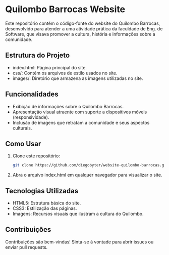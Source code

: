 # Quilombo Barrocas Website
Este repositório contém o código-fonte do website do Quilombo Barrocas, desenvolvido para atender a uma atividade prática da faculdade de Eng. de Software, que visava promover a cultura, história e informações sobre a comunidade.

## Estrutura do Projeto
- index.html: Página principal do site.
- css/: Contém os arquivos de estilo usados no site.
- images/: Diretório que armazena as imagens utilizadas no site.

## Funcionalidades
- Exibição de informações sobre o Quilombo Barrocas.
- Apresentação visual atraente com suporte a dispositivos móveis (responsividade).
- Inclusão de imagens que retratam a comunidade e seus aspectos culturais.

## Como Usar
1. Clone este repositório:

    ```bash
    git clone https://github.com/diegobyter/website-quilombo-barrocas.git

2. Abra o arquivo index.html em qualquer navegador para visualizar o site.

## Tecnologias Utilizadas
- HTML5: Estrutura básica do site.
- CSS3: Estilização das páginas.
- Imagens: Recursos visuais que ilustram a cultura do Quilombo.

## Contribuições
Contribuições são bem-vindas! Sinta-se à vontade para abrir issues ou enviar pull requests.
